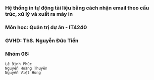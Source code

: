 ### Hệ thống in tự động tài liệu bằng cách nhận email theo cấu trúc, xử lý và xuất ra máy in
### Môn học: Quản trị dự án - IT4240
### GVHD: ThS. Nguyễn Đức Tiến
### Nhóm 06:
```
Lê Đình Phúc
Nguyễn Hoàng Thuyên
Nguyễn Việt Hùng
```